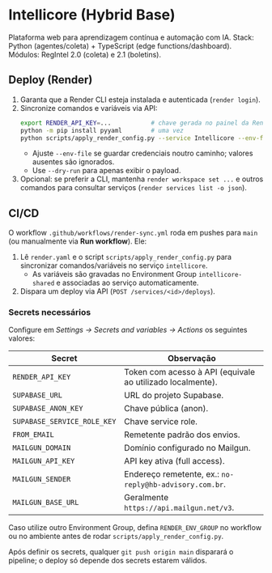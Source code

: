 # Intellicore (Hybrid Base)
Plataforma web para aprendizagem contínua e automação com IA.
Stack: Python (agentes/coleta) + TypeScript (edge functions/dashboard).
Módulos: RegIntel 2.0 (coleta) e 2.1 (boletins).

## Deploy (Render)
1. Garanta que a Render CLI esteja instalada e autenticada (`render login`).
2. Sincronize comandos e variáveis via API:
   ```bash
   export RENDER_API_KEY=...           # chave gerada no painel da Render
   python -m pip install pyyaml        # uma vez
   python scripts/apply_render_config.py --service Intellicore --env-file .env
   ```
   - Ajuste `--env-file` se guardar credenciais noutro caminho; valores ausentes são ignorados.
   - Use `--dry-run` para apenas exibir o payload.
3. Opcional: se preferir a CLI, mantenha `render workspace set ...` e outros comandos para consultar serviços (`render services list -o json`).

## CI/CD
O workflow `.github/workflows/render-sync.yml` roda em pushes para `main` (ou manualmente via **Run workflow**). Ele:

1. Lê `render.yaml` e o script `scripts/apply_render_config.py` para sincronizar comandos/variáveis no serviço `intellicore`.
   - As variáveis são gravadas no Environment Group `intellicore-shared` e associadas ao serviço automaticamente.
2. Dispara um deploy via API (`POST /services/<id>/deploys`).

### Secrets necessários
Configure em *Settings → Secrets and variables → Actions* os seguintes valores:

| Secret | Observação |
| ------ | ---------- |
| `RENDER_API_KEY` | Token com acesso à API (equivale ao utilizado localmente). |
| `SUPABASE_URL` | URL do projeto Supabase. |
| `SUPABASE_ANON_KEY` | Chave pública (anon). |
| `SUPABASE_SERVICE_ROLE_KEY` | Chave service role. |
| `FROM_EMAIL` | Remetente padrão dos envios. |
| `MAILGUN_DOMAIN` | Domínio configurado no Mailgun. |
| `MAILGUN_API_KEY` | API key ativa (full access). |
| `MAILGUN_SENDER` | Endereço remetente, ex.: `no-reply@hb-advisory.com.br`. |
| `MAILGUN_BASE_URL` | Geralmente `https://api.mailgun.net/v3`. |

Caso utilize outro Environment Group, defina `RENDER_ENV_GROUP` no workflow ou no ambiente antes de rodar `scripts/apply_render_config.py`.

Após definir os secrets, qualquer `git push origin main` disparará o pipeline; o deploy só depende dos secrets estarem válidos.
